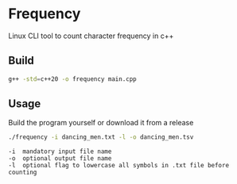 # Frequency
Linux CLI tool to count character frequency in c++

## Build

```sh
g++ -std=c++20 -o frequency main.cpp
```

## Usage
Build the program yourself or download it from a release

```sh
./frequency -i dancing_men.txt -l -o dancing_men.tsv
```

```
-i  mandatory input file name
-o  optional output file name
-l  optional flag to lowercase all symbols in .txt file before counting
```